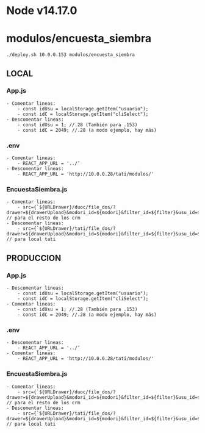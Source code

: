 # Node v14.17.0

# modulos/encuesta_siembra

`./deploy.sh 10.0.0.153 modulos/encuesta_siembra`

## LOCAL

### App.js

    - Comentar lineas:
        - const idUsu = localStorage.getItem("usuario");
        - const idC = localStorage.getItem("cliSelect");
    - Descomentar lineas:
        - const idUsu = 1; //.28 (También para .153)
        - const idC = 2049; //.28 (a modo ejemplo, hay más)

### .env

    - Comentar lineas:
        - REACT_APP_URL = '../’
    - Descomentar lineas:
        - REACT_APP_URL = 'http://10.0.0.28/tati/modulos/'

### EncuestaSiembra.js

    - Comentar lineas:
        - src={`${URLDrawer}/duoc/file_dos/?drawer=${drawerUpload}&modori_id=${modori}&filter_id=${filter}&usu_id=${usu}&generico_id=${generico}&cli_id=${cliEnc}`} // para el resto de los crm
    - Descomentar lineas:
        - src={`${URLDrawer}/tati/file_dos/?drawer=${drawerUpload}&modori_id=${modori}&filter_id=${filter}&usu_id=${usu}&generico_id=${generico}&cli_id=${cliEnc}`} // para local tati

## PRODUCCION

### App.js

    - Descomentar lineas:
        - const idUsu = localStorage.getItem("usuario");
        - const idC = localStorage.getItem("cliSelect");
    - Comentar lineas:
        - const idUsu = 1; //.28 (También para .153)
        - const idC = 2049; //.28 (a modo ejemplo, hay más)

### .env

    - Descomentar lineas:
        - REACT_APP_URL = '../’
    - Comentar lineas:
        - REACT_APP_URL = 'http://10.0.0.28/tati/modulos/'

### EncuestaSiembra.js

    - Comentar lineas:
        - src={`${URLDrawer}/duoc/file_dos/?drawer=${drawerUpload}&modori_id=${modori}&filter_id=${filter}&usu_id=${usu}&generico_id=${generico}&cli_id=${cliEnc}`} // para el resto de los crm
    - Descomentar lineas:
        - src={`${URLDrawer}/tati/file_dos/?drawer=${drawerUpload}&modori_id=${modori}&filter_id=${filter}&usu_id=${usu}&generico_id=${generico}&cli_id=${cliEnc}`} // para local tati
